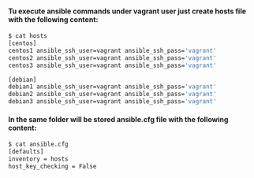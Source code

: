#### Tu execute ansible commands under **vagrant** user just create **hosts** file with the following content:
```bash
$ cat hosts
[centos]
centos1 ansible_ssh_user=vagrant ansible_ssh_pass='vagrant'
centos2 ansible_ssh_user=vagrant ansible_ssh_pass='vagrant'
centos3 ansible_ssh_user=vagrant ansible_ssh_pass='vagrant'

[debian]
debian1 ansible_ssh_user=vagrant ansible_ssh_pass='vagrant'
debian2 ansible_ssh_user=vagrant ansible_ssh_pass='vagrant'
debian3 ansible_ssh_user=vagrant ansible_ssh_pass='vagrant'
```

#### In the same folder will be stored **ansible.cfg** file with the following content: 
```bash
$ cat ansible.cfg
[defaults]
inventory = hosts
host_key_checking = False
```

